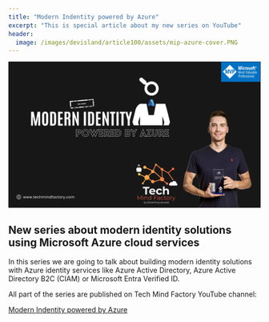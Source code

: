 ```yaml
---
title: "Modern Indentity powered by Azure"
excerpt: "This is special article about my new series on YouTube"
header:
  image: /images/devisland/article100/assets/mip-azure-cover.PNG
---
```


<p align="center">
<img src="/images/devisland/article100/assets/mip-azure-cover.PNG?raw=true" alt="Modern Indentity powered by Azure"/>
</p>

## New series about modern identity solutions using Microsoft Azure cloud services

In this series we are going to talk about building modern identity solutions with Azure identity services like Azure Active Directory, Azure Active Directory B2C (CIAM) or Microsoft Entra Verified ID.

All part of the series are published on Tech Mind Factory YouTube channel:

[Modern Indentity powered by Azure](https://www.youtube.com/c/techmindfactory)

